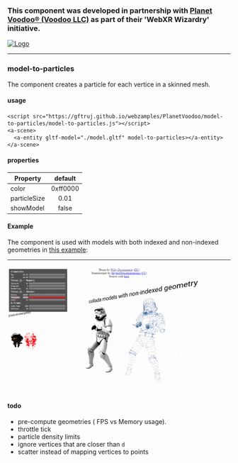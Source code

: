 ### This component was developed in partnership with [Planet Voodoo® (Voodoo LLC)](https://planetvoodoo.org/) as part of their 'WebXR Wizardry' initiative.
[![Logo](media/PlanetVoodoo.png)](https://planetvoodoo.org/)
<hr>

### model-to-particles

The component creates a particle for each vertice in a skinned mesh. 

#### usage

    <script src="https://gftruj.github.io/webzamples/PlanetVoodoo/model-to-particles/model-to-particles.js"></script>
    <a-scene>
      <a-entity gltf-model="./model.gltf" model-to-particles></a-entity>
    </a-scene>
  
#### properties

| Property      | default       |
| ------------- |:-------------:| 
| color         | 0xff0000      | 
| particleSize  | 0.01          | 
| showModel     | false         | 


#### Example

The component is used with models with both indexed and non-indexed geometries in [this example](https://gftruj.github.io/webzamples/PlanetVoodoo/model-to-particles):
<hr>

![stormtroopers](./../media/stormtroopers.gif "stormtroopers")


#### todo
- pre-compute geometries ( FPS vs Memory usage).
- throttle tick
- particle density limits
- ignore vertices that are closer than `d`
- scatter instead of mapping vertices to points
